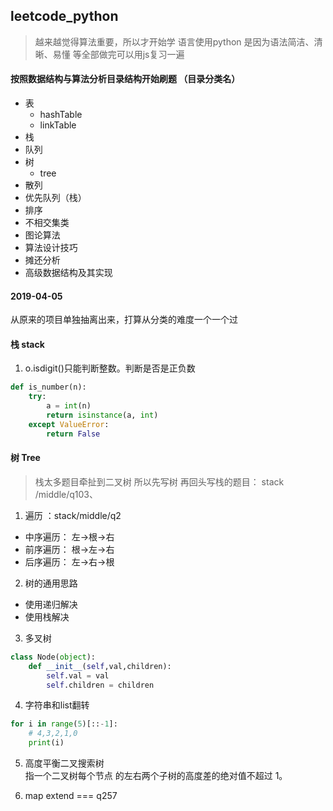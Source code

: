 ## leetcode_python
> 越来越觉得算法重要，所以才开始学 语言使用python 是因为语法简洁、清晰、易懂 
等全部做完可以用js复习一遍

#### 按照数据结构与算法分析目录结构开始刷题  （目录分类名）
- 表
    - hashTable
    - linkTable
- 栈
- 队列
- 树
    - tree
- 散列
- 优先队列（栈）
- 排序
- 不相交集类
- 图论算法
- 算法设计技巧
- 摊还分析
- 高级数据结构及其实现

#### 2019-04-05
从原来的项目单独抽离出来，打算从分类的难度一个一个过

#### 栈 stack
1. o.isdigit()只能判断整数。判断是否是正负数
```python
def is_number(n):
    try:
        a = int(n)
        return isinstance(a, int)
    except ValueError:
        return False
```

#### 树 Tree
> 栈太多题目牵扯到二叉树 所以先写树 再回头写栈的题目： stack /middle/q103、

1. 遍历 ：stack/middle/q2
- 中序遍历： 左->根->右 
- 前序遍历： 根->左->右
- 后序遍历： 左->右->根


2. 树的通用思路
- 使用递归解决
- 使用栈解决

3. 多叉树
```Python
class Node(object):
    def __init__(self,val,children):
        self.val = val
        self.children = children
```
4. 字符串和list翻转
```python
for i in range(5)[::-1]:
    # 4,3,2,1,0
    print(i)
```

5. 高度平衡二叉搜索树  
指一个二叉树每个节点 的左右两个子树的高度差的绝对值不超过 1。

6. map extend === q257 




